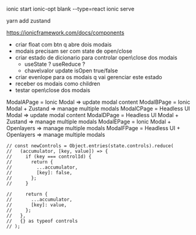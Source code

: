 ionic start ionic-opt blank --type=react
ionic serve

yarn add zustand

https://ionicframework.com/docs/components

- criar float com btn q abre dois modais
- modais precisam ser com state de open/close
- criar estado de dicionario para controlar open\close dos modais
  - useState ? useReduce ?
  - chave\valor update isOpen true/false
- criar evenlope para os modais q vai gerenciar este estado
- receber os modais como children
- testar open\close dos modais

ModalAPage = Ionic Modal => update modal content
ModalBPage = Ionic Modal + Zustand => manage multiple modals
ModalCPage = Headless UI Modal => update modal content
ModalDPage = Headless UI Modal + Zustand => manage multiple modals
ModalEPage = Ionic Modal + Openlayers => manage multiple modals
ModalFPage = Headless UI + Openlayers => manage multiple modals

```
// const newControls = Object.entries(state.controls).reduce(
//   (accumulator, [key, value]) => {
//     if (key === controlId) {
//       return {
//         ...accumulator,
//         [key]: false,
//       };
//     }

//     return {
//       ...accumulator,
//       [key]: value,
//     };
//   },
//   {} as typeof controls
// );
```
